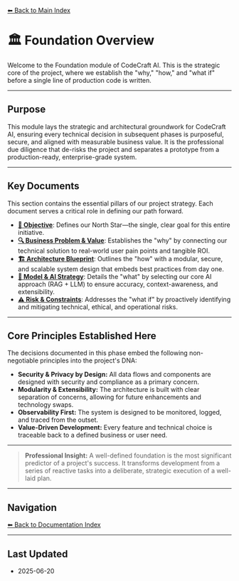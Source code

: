 [⬅ Back to Main Index](../../INDEX.md)

# 🏛️ Foundation Overview

Welcome to the Foundation module of CodeCraft AI. This is the strategic core of the project, where we establish the "why," "how," and "what if" before a single line of production code is written.

---

## Purpose

This module lays the strategic and architectural groundwork for CodeCraft AI, ensuring every technical decision in subsequent phases is purposeful, secure, and aligned with measurable business value. It is the professional due diligence that de-risks the project and separates a prototype from a production-ready, enterprise-grade system.

---

## Key Documents

This section contains the essential pillars of our project strategy. Each document serves a critical role in defining our path forward.

-   [**🎯 Objective**](Objective.md): Defines our North Star—the single, clear goal for this entire initiative.
-   [**🔍 Business Problem & Value**](Business_Problem_Value.md): Establishes the "why" by connecting our technical solution to real-world user pain points and tangible ROI.
-   [**🏗️ Architecture Blueprint**](Architecture_Blueprint.md): Outlines the "how" with a modular, secure, and scalable system design that embeds best practices from day one.
-   [**🤖 Model & AI Strategy**](Model_Strategy.md): Details the "what" by selecting our core AI approach (RAG + LLM) to ensure accuracy, context-awareness, and extensibility.
-   [**⚠️ Risk & Constraints**](Risk_Constraints.md): Addresses the "what if" by proactively identifying and mitigating technical, ethical, and operational risks.

---

## Core Principles Established Here

The decisions documented in this phase embed the following non-negotiable principles into the project's DNA:

-   **Security & Privacy by Design:** All data flows and components are designed with security and compliance as a primary concern.
-   **Modularity & Extensibility:** The architecture is built with clear separation of concerns, allowing for future enhancements and technology swaps.
-   **Observability First:** The system is designed to be monitored, logged, and traced from the outset.
-   **Value-Driven Development:** Every feature and technical choice is traceable back to a defined business or user need.

---

> **Professional Insight:**
> A well-defined foundation is the most significant predictor of a project's success. It transforms development from a series of reactive tasks into a deliberate, strategic execution of a well-laid plan.

---

## Navigation

[⬅ Back to Documentation Index](../../../INDEX.md)

---

## Last Updated

-   2025-06-20
